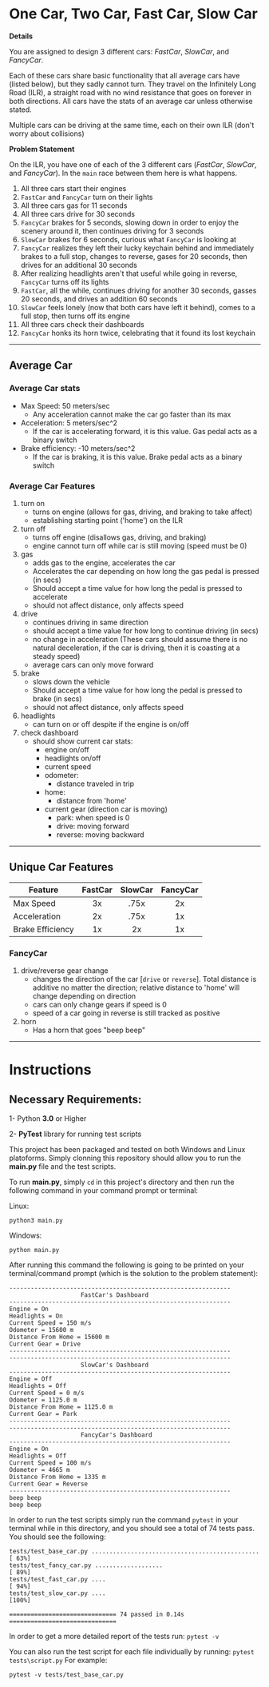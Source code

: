 # One Car, Two Car, Fast Car, Slow Car

__Details__

You are assigned to design 3 different cars: _FastCar_, _SlowCar_, and _FancyCar_.

Each of these cars share basic functionality that all average cars have (listed below), but they sadly cannot turn.
They travel on the Infinitely Long Road (ILR), a straight road with no wind resistance that goes on forever in both directions.
All cars have the stats of an average car unless otherwise stated.

Multiple cars can be driving at the same time, each on their own ILR (don't worry about collisions)

__Problem Statement__

On the ILR, you have one of each of the 3 different cars (_FastCar_, _SlowCar_, and _FancyCar_).  In the `main` race between them here is what happens.

1. All three cars start their engines
2. `FastCar` and `FancyCar` turn on their lights
3. All three cars gas for 11 seconds
4. All three cars drive for 30 seconds
5. `FancyCar` brakes for 5 seconds, slowing down in order to enjoy the scenery around it, then continues driving for 3 seconds
6. `SlowCar` brakes for 6 seconds, curious what `FancyCar` is looking at
7. `FancyCar` realizes they left their lucky keychain behind and immediately brakes to a full stop, changes to reverse, gases for 20 seconds, then drives for an additional 30 seconds
8. After realizing headlights aren't that useful while going in reverse, `FancyCar` turns off its lights
9. `FastCar`, all the while, continues driving for another 30 seconds, gasses 20 seconds, and drives an addition 60 seconds
10. `SlowCar` feels lonely (now that both cars have left it behind), comes to a full stop, then turns off its engine
11. All three cars check their dashboards
12. `FancyCar` honks its horn twice, celebrating that it found its lost keychain

---
## Average Car
### Average Car stats

- Max Speed: 50 meters/sec
  - Any acceleration cannot make the car go faster than its max
- Acceleration: 5 meters/sec^2
  - If the car is accelerating forward, it is this value. Gas pedal acts as a binary switch
- Brake efficiency: -10 meters/sec^2
  - If the car is braking, it is this value. Brake pedal acts as a binary switch

### Average Car Features

1. turn on
   - turns on engine (allows for gas, driving, and braking to take affect)
   - establishing starting point ('home') on the ILR
2. turn off
   - turns off engine (disallows gas, driving, and braking)
   - engine cannot turn off while car is still moving (speed must be 0)
3. gas
   - adds gas to the engine, accelerates the car
   - Accelerates the car depending on how long the gas pedal is pressed (in secs)
   - Should accept a time value for how long the pedal is pressed to accelerate
   - should not affect distance, only affects speed
4. drive
   - continues driving in same direction
   - should accept a time value for how long to continue driving (in secs)
   - no change in acceleration (These cars should assume there is no natural deceleration, if the car is driving, then it is coasting at a steady speed)
   - average cars can only move forward
5. brake
   - slows down the vehicle
   - Should accept a time value for how long the pedal is pressed to brake (in secs)
   - should not affect distance, only affects speed
6. headlights
   - can turn on or off despite if the engine is on/off
7. check dashboard
   - should show current car stats:
     - engine on/off
     - headlights on/off
     - current speed
     - odometer:
       - distance traveled in trip
     - home:
       - distance from 'home'
     - current gear (direction car is moving)
       - park: when speed is 0
       - drive: moving forward
       - reverse: moving backward
---

## Unique Car Features

| Feature          | FastCar | SlowCar | FancyCar |
| ---------------- | :-----: | :-----: | :------: |
| Max Speed        |   3x    |  .75x   |    2x    |
| Acceleration     |   2x    |  .75x   |    1x    |
| Brake Efficiency |   1x    |   2x    |    1x    |

### FancyCar

1. drive/reverse gear change
   - changes the direction of the car [`drive` or `reverse`]. Total distance is additive no matter the direction; relative distance to 'home' will change depending on direction
   - cars can only change gears if speed is 0
   - speed of a car going in reverse is still tracked as positive
2. horn
   - Has a horn that goes "beep beep"

---

# Instructions

## Necessary Requirements:
  1- Python **3.0** or Higher
  
  2- **PyTest** library for running test scripts
  

This project has been packaged and tested on both Windows and Linux platoforms. 
Simply clonning this repository should allow you to run the **main.py** file and the test scripts.

To run **main.py**, simply ``cd`` in this project's directory and then run the following command in your command prompt or terminal:

Linux:

``` 
python3 main.py 
```

Windows:

``` 
python main.py
```

After running this command the following is going to be printed on your terminal/command prompt (which is the solution to the problem statement):

```
--------------------------------------------------------------
                    FastCar's Dashboard                      
--------------------------------------------------------------
Engine = On
Headlights = On
Current Speed = 150 m/s
Odometer = 15600 m
Distance From Home = 15600 m
Current Gear = Drive
--------------------------------------------------------------
--------------------------------------------------------------
                    SlowCar's Dashboard                      
--------------------------------------------------------------
Engine = Off
Headlights = Off
Current Speed = 0 m/s
Odometer = 1125.0 m
Distance From Home = 1125.0 m
Current Gear = Park
--------------------------------------------------------------
--------------------------------------------------------------
                    FancyCar's Dashboard                      
--------------------------------------------------------------
Engine = On
Headlights = Off
Current Speed = 100 m/s
Odometer = 4665 m
Distance From Home = 1335 m
Current Gear = Reverse
--------------------------------------------------------------
beep beep
beep beep
```

In order to run the test scripts simply run the command ```pytest``` in your terminal while in this directory, and you should see a total of 74 tests pass. You should see the following:

```
tests/test_base_car.py ...............................................   [ 63%]
tests/test_fancy_car.py ...................                              [ 89%]
tests/test_fast_car.py ....                                              [ 94%]
tests/test_slow_car.py ....                                              [100%]

============================== 74 passed in 0.14s ==============================
```

In order to get a more detailed report of the tests run: ```pytest -v```

You can also run the test script for each file individually by running: ```pytest tests\script.py```
For example:
```
pytest -v tests/test_base_car.py
```

